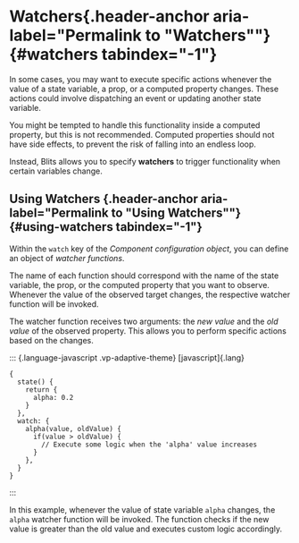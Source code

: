 # Watchers [​](#watchers){.header-anchor aria-label="Permalink to \"Watchers\""} {#watchers tabindex="-1"}

In some cases, you may want to execute specific actions whenever the
value of a state variable, a prop, or a computed property changes. These
actions could involve dispatching an event or updating another state
variable.

You might be tempted to handle this functionality inside a computed
property, but this is not recommended. Computed properties should not
have side effects, to prevent the risk of falling into an endless loop.

Instead, Blits allows you to specify **watchers** to trigger
functionality when certain variables change.

## Using Watchers [​](#using-watchers){.header-anchor aria-label="Permalink to \"Using Watchers\""} {#using-watchers tabindex="-1"}

Within the `watch` key of the *Component configuration object*, you can
define an object of *watcher functions*.

The name of each function should correspond with the name of the state
variable, the prop, or the computed property that you want to observe.
Whenever the value of the observed target changes, the respective
watcher function will be invoked.

The watcher function receives two arguments: the *new value* and the
*old value* of the observed property. This allows you to perform
specific actions based on the changes.

::: {.language-javascript .vp-adaptive-theme}
[javascript]{.lang}

``` {.shiki .shiki-themes .github-light .github-dark .vp-code tabindex="0"}
{
  state() {
    return {
      alpha: 0.2
    }
  },
  watch: {
    alpha(value, oldValue) {
      if(value > oldValue) {
        // Execute some logic when the 'alpha' value increases
      }
    },
  }
}
```
:::

In this example, whenever the value of state variable `alpha` changes,
the `alpha` watcher function will be invoked. The function checks if the
new value is greater than the old value and executes custom logic
accordingly.
